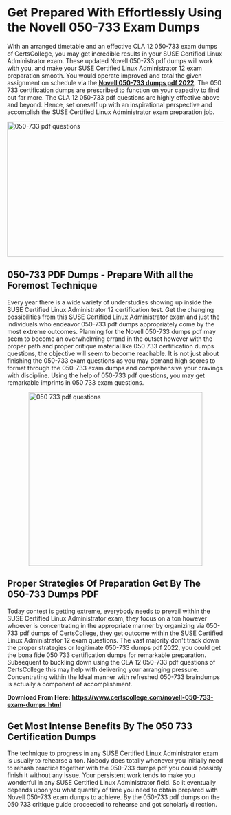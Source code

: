<h1><strong>Get Prepared With Effortlessly Using the Novell 050-733 Exam Dumps&nbsp;</strong></h1>
<p><span style="font-weight: 400;">With an arranged timetable and an effective CLA 12 050-733 exam dumps of CertsCollege, you may get incredible results in your SUSE Certified Linux Administrator exam. These updated Novell 050-733 pdf dumps will work with you, and make your SUSE Certified Linux Administrator 12 exam preparation smooth. You would operate improved and total the given assignment on schedule via the <strong><a href="https://www.certscollege.com/novell-050-733-exam-dumps.html">Novell 050-733 dumps pdf 2022</a></strong>. The 050 733 certification dumps are prescribed to function on your capacity to find out far more. The CLA 12 050-733 pdf questions are highly effective above and beyond. Hence, set oneself up with an inspirational perspective and accomplish the SUSE Certified Linux Administrator exam preparation job.&nbsp;</span></p>
<p><span style="font-weight: 400;"><img style="display: block; margin-left: auto; margin-right: auto;" src="https://i.ibb.co/CPDK3ps/Yellow-and-Blue-Initiative-Blog-Banner.png" alt="050-733 pdf questions" width="559" height="315" /></span></p>
<h2><strong>050-733 PDF Dumps - Prepare With all the Foremost Technique</strong></h2>
<p><span style="font-weight: 400;">Every year there is a wide variety of understudies showing up inside the SUSE Certified Linux Administrator 12 certification test. Get the changing possibilities from this SUSE Certified Linux Administrator exam and just the individuals who endeavor 050-733 pdf dumps appropriately come by the most extreme outcomes. Planning for the Novell 050-733 dumps pdf may seem to become an overwhelming errand in the outset however with the proper path and proper critique material like 050 733 certification dumps questions, the objective will seem to become reachable. It is not just about finishing the 050-733 exam questions as you may demand high scores to format through the 050-733 exam dumps and comprehensive your cravings with discipline. Using the help of 050-733 pdf questions, you may get remarkable imprints in 050 733 exam questions.</span></p>
<p><span style="font-weight: 400;"><a href="https://tinyurl.com/y2yb5qbo"><img style="display: block; margin-left: auto; margin-right: auto;" src="https://i.ibb.co/9tMrhdY/Teacher-Appreciation-Invitation.png" alt="050 733 pdf questions " width="404" height="404" /></a></span></p>
<h2><strong>Proper Strategies Of Preparation Get By The 050-733 Dumps PDF</strong></h2>
<p><span style="font-weight: 400;">Today contest is getting extreme, everybody needs to prevail within the SUSE Certified Linux Administrator exam, they focus on a ton however whoever is concentrating in the appropriate manner by organizing via 050-733 pdf dumps of CertsCollege, they get outcome within the SUSE Certified Linux Administrator 12 exam questions. The vast majority don't track down the proper strategies or legitimate 050-733 dumps pdf 2022, you could get the bona fide 050 733 certification dumps for remarkable preparation. Subsequent to buckling down using the CLA 12 050-733 pdf questions of CertsCollege this may help with delivering your arranging pressure. Concentrating within the Ideal manner with refreshed 050-733 braindumps is actually a component of accomplishment.</span></p>
<p><span style="font-weight: 400;"><strong>Download From Here: <a href="https://www.certscollege.com/novell-050-733-exam-dumps.html">https://www.certscollege.com/novell-050-733-exam-dumps.html</a></strong></span></p>
<h2><strong>Get Most Intense Benefits By The 050 733 Certification Dumps</strong></h2>
<p><span style="font-weight: 400;">The technique to progress in any SUSE Certified Linux Administrator exam is usually to rehearse a ton. Nobody does totally whenever you initially need to rehash practice together with the 050-733 dumps pdf you could possibly finish it without any issue. Your persistent work tends to make you wonderful in any SUSE Certified Linux Administrator field. So it eventually depends upon you what quantity of time you need to obtain prepared with Novell 050-733 exam dumps to achieve. By the 050-733 pdf dumps on the 050 733 critique guide proceeded to rehearse and got scholarly direction.</span></p>
